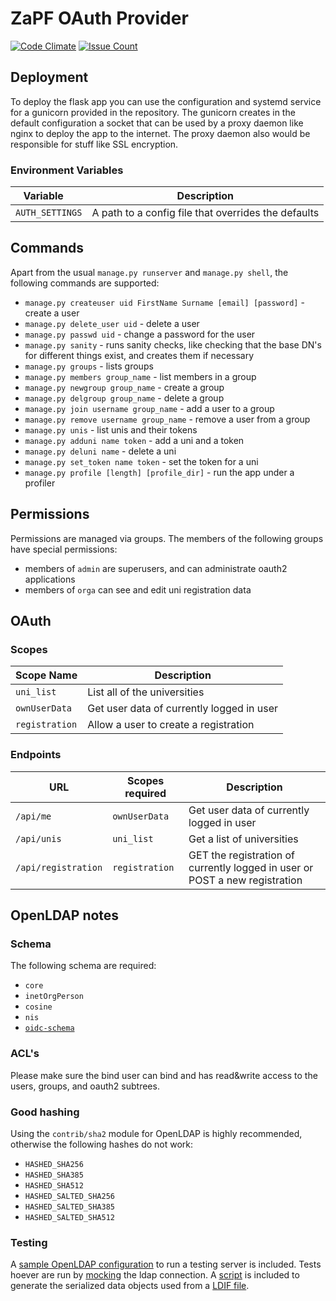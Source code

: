 # ZaPF OAuth Provider

[![Code Climate](https://codeclimate.com/github/ZaPF/account_management/badges/gpa.svg)](https://codeclimate.com/github/ZaPF/account_management) [![Issue Count](https://codeclimate.com/github/ZaPF/account_management/badges/issue_count.svg)](https://codeclimate.com/github/ZaPF/account_management)

## Deployment

To deploy the flask app you can use the configuration and systemd service for a gunicorn provided in the
repository. The gunicorn creates in the default configuration a socket that can be used by a proxy
daemon like nginx to deploy the app to the internet. The proxy daemon also would be responsible
for stuff like SSL encryption.

### Environment Variables

Variable        | Description
----------------|----------------------------------------------------
`AUTH_SETTINGS` | A path to a config file that overrides the defaults

## Commands

Apart from the usual `manage.py runserver` and `manage.py shell`, the following
commands are supported:

* `manage.py createuser uid FirstName Surname [email] [password]` - create a user
* `manage.py delete_user uid` - delete a user
* `manage.py passwd uid` - change a password for the user
* `manage.py sanity` - runs sanity checks, like checking that the base DN's for
  different things exist, and creates them if necessary
* `manage.py groups`  - lists groups
* `manage.py members group_name` - list members in a group
* `manage.py newgroup group_name` - create a group
* `manage.py delgroup group_name` - delete a group
* `manage.py join username group_name` - add a user to a group
* `manage.py remove username group_name` - remove a user from a group
* `manage.py unis` - list unis and their tokens
* `manage.py adduni name token` - add a uni and a token
* `manage.py deluni name` - delete a uni
* `manage.py set_token name token` - set the token for a uni
* `manage.py profile [length] [profile_dir]` - run the app under a profiler

## Permissions

Permissions are managed via groups. The members of the following groups have
special permissions:

* members of `admin` are superusers, and can administrate oauth2 applications
* members of `orga` can see and edit uni registration data

## OAuth

### Scopes

Scope Name    | Description
--------------|------------------------------------------
`uni_list`    | List all of the universities
`ownUserData` | Get user data of currently logged in user
`registration`| Allow a user to create a registration

### Endpoints

URL                 | Scopes required | Description
--------------------|-----------------|----------------------------------------------------------------------------
`/api/me`           | `ownUserData`   | Get user data of currently logged in user
`/api/unis`         | `uni_list`      | Get a list of universities
`/api/registration` | `registration`  | GET the registration of currently logged in user or POST a new registration

## OpenLDAP notes

### Schema
The following schema are required:
  * `core`
  * `inetOrgPerson`
  * `cosine`
  * `nis`
  * [`oidc-schema`](https://bitbucket.org/connect2id/openid-connect-ldap-schema/wiki/Home)

### ACL's
Please make sure the bind user can bind and has read&write access to the users,
groups, and oauth2 subtrees.

### Good hashing
Using the `contrib/sha2` module for OpenLDAP is highly recommended, otherwise
the following hashes do not work:
  * `HASHED_SHA256`
  * `HASHED_SHA385`
  * `HASHED_SHA512`
  * `HASHED_SALTED_SHA256`
  * `HASHED_SALTED_SHA385`
  * `HASHED_SALTED_SHA512`

### Testing
A [sample OpenLDAP configuration](test/OpenLDAP/slapd.conf) to run a testing
server is included.
Tests hoever are run by [mocking](http://ldap3.readthedocs.io/mocking.html) the
ldap connection. A [script](test/make_ldap_json.py) is included to generate the
serialized data objects used from a [LDIF file](test/data.ldif).

